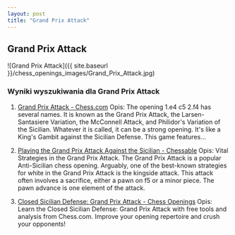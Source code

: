 ```yaml
---
layout: post
title: "Grand Prix Attack"
---
```


## Grand Prix Attack
![Grand Prix Attack]({{ site.baseurl }}/chess_openings_images/Grand_Prix_Attack.jpg)

### Wyniki wyszukiwania dla Grand Prix Attack
1. [Grand Prix Attack - Chess.com](https://www.chess.com/article/view/grand-prix-attack)
   Opis: The opening 1.e4 c5 2.f4 has several names. It is known as the Grand Prix Attack, the Larsen-Santasiere Variation, the McConnell Attack, and Philidor's Variation of the Sicilian. Whatever it is called, it can be a strong opening. It's like a King's Gambit against the Sicilian Defense. This game features...

2. [Playing the Grand Prix Attack Against the Sicilian - Chessable](https://www.chessable.com/blog/grand-prix-attack/)
   Opis: Vital Strategies in the Grand Prix Attack. The Grand Prix Attack is a popular Anti-Sicilian chess opening. Arguably, one of the best-known strategies for white in the Grand Prix Attack is the kingside attack. This attack often involves a sacrifice, either a pawn on f5 or a minor piece. The pawn advance is one element of the attack.

3. [Closed Sicilian Defense: Grand Prix Attack - Chess Openings](https://www.chess.com/openings/Closed-Sicilian-Defense-Grand-Prix-Attack)
   Opis: Learn the Closed Sicilian Defense: Grand Prix Attack with free tools and analysis from Chess.com. Improve your opening repertoire and crush your opponents!
